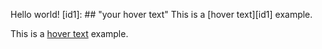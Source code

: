 Hello world!
[id1]: ## "your hover text"
This is a [hover text][id1] example.

This is a [hover text](## "your hover text") example.
